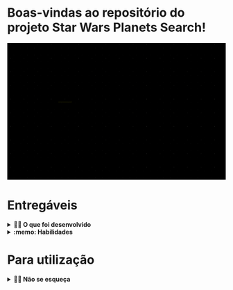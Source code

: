 # Boas-vindas ao repositório do projeto Star Wars Planets Search!

![img](projectIntro.gif)

# Entregáveis

<details>
  <summary><strong>👨‍💻 O que foi desenvolvido</strong></summary><br />

  Desenvolvi uma lista com filtros de planetas do universo de Star Wars usando **Context API e Hooks** para controlar os estados globais.
</details>

<details>
  <summary><strong>:memo: Habilidades</strong></summary><br />

  Nesse projeto você irá:

  * Utilizar a _Context API_ do **React** para gerenciar estado.
  * Utilizar o _React Hook useState_;
  * Utilizar o _React Hook useContext_;
  * Utilizar o _React Hook useEffect_;
  * Criar _React Hooks_ customizados.
  * Escrever testes para garantir que sua aplicação possua uma boa cobertura de testes.
</details>

# Para utilização
<details>
  <summary><strong>👨‍💻 Não se esqueça</strong></summary><br />

  Realize o npm install antes de iniciar e rode com npm start
</details>
